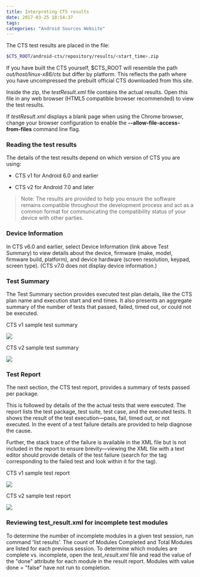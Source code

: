 ```yaml
---
title: Interpreting CTS results
date: 2017-03-25 18:54:37
tags:
categories: "Android Sources Website"
---
```


The CTS test results are placed in the file:

```sh
$CTS_ROOT/android-cts/repository/results/<start_time>.zip
```

If you have built the CTS yourself, $CTS_ROOT will resemble the path _out/host/linux-x86/cts_ but differ by platform. This reflects the path where you have uncompressed the prebuilt official CTS downloaded from this site.

Inside the zip, the _testResult.xml_ file contains the actual results. Open this file in any web browser (HTML5 compatible browser recommended) to view the test results.

If _testResult.xml_ displays a blank page when using the Chrome browser, change your browser configuration to enable the __--allow-file-access-from-files__ command line flag.

<!--more-->

### Reading the test results

The details of the test results depend on which version of CTS you are using:

  * CTS v1 for Android 6.0 and earlier

  * CTS v2 for Android 7.0 and later

>Note: The results are provided to help you ensure the software remains compatible throughout the development process and act as a common format for communicating the compatibility status of your device with other parties.

### Device Information

In CTS v6.0 and earlier, select Device Information (link above Test Summary) to view details about the device, firmware (make, model, firmware build, platform), and device hardware (screen resolution, keypad, screen type). (CTS v7.0 does not display device information.)

### Test Summary

The Test Summary section provides executed test plan details, like the CTS plan name and execution start and end times. It also presents an aggregate summary of the number of tests that passed, failed, timed out, or could not be executed.

  CTS v1 sample test summary

  ![](/images/categories/android/android-sources/007/cts-test-summary.png)

  CTS v2 sample test summary

  ![](/images/categories/android/android-sources/007/cts-v2-test-summary.png)

### Test Report

The next section, the CTS test report, provides a summary of tests passed per package.

This is followed by details of the the actual tests that were executed. The report lists the test package, test suite, test case, and the executed tests. It shows the result of the test execution—pass, fail, timed out, or not executed. In the event of a test failure details are provided to help diagnose the cause.

Further, the stack trace of the failure is available in the XML file but is not included in the report to ensure brevity—viewing the XML file with a text editor should provide details of the test failure (search for the <Test> tag corresponding to the failed test and look within it for the <StackTrace> tag).

  CTS v1 sample test report

  ![](/images/categories/android/android-sources/007/cts-test-report.png)

  CTS v2 sample test report

  ![](/images/categories/android/android-sources/007/cts-v2-test-report.png)

### Reviewing test_result.xml for incomplete test modules

To determine the number of incomplete modules in a given test session, run command 'list results'. The count of Modules Completed and Total Modules are listed for each previous session. To determine which modules are complete vs. incomplete, open the _test_result.xml_ file and read the value of the "done" attribute for each module in the result report. Modules with value done = "false" have not run to completion.
